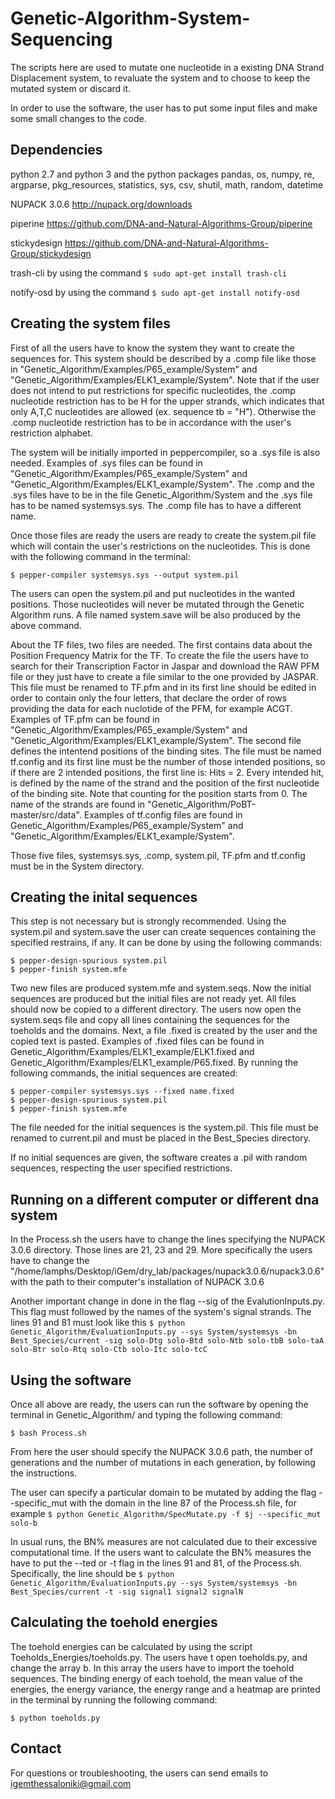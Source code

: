 # Genetic-Algorithm-System-Sequencing #

The scripts here are used to mutate one nucleotide in a existing DNA Strand Displacement system, to revaluate the system and to choose to keep the mutated system or discard it.

In order to use the software, the user has to put some input files and make some small changes to the code.

## Dependencies ##
python 2.7 and python 3 and the python packages pandas, os, numpy, re, argparse, pkg_resources, statistics, sys, csv, shutil, math, random, datetime

NUPACK 3.0.6 http://nupack.org/downloads

piperine https://github.com/DNA-and-Natural-Algorithms-Group/piperine

stickydesign https://github.com/DNA-and-Natural-Algorithms-Group/stickydesign

trash-cli by using the command ```$ sudo apt-get install trash-cli ```

notify-osd by using the command ```$ sudo apt-get install notify-osd```

## Creating the system files ##

First of all the users have to know the system they want to create the sequences for. This system should be described by a .comp file like those in "Genetic_Algorithm/Examples/P65_example/System" and "Genetic_Algorithm/Examples/ELK1_example/System". Note that if the user does not intend to put restrictions for specific nucleotides, the .comp nucleotide restriction has to be H for the upper strands, which indicates that only A,T,C nucleotides are allowed (ex. sequence tb = "<t>H"). Otherwise the .comp nucleotide restriction has to be in accordance with the user's restriction alphabet.  

The system will be initially imported in peppercompiler, so a .sys file is also needed. Examples of .sys files can be found in "Genetic_Algorithm/Examples/P65_example/System" and "Genetic_Algorithm/Examples/ELK1_example/System". The .comp and the .sys files have to be in the file Genetic_Algorithm/System and the .sys file has to be named systemsys.sys. The .comp file has to have a different name.

Once those files are ready the users are ready to create the system.pil file which will contain the user's restrictions on the nucleotides. This is done with the following command in the terminal:
```
$ pepper-compiler systemsys.sys --output system.pil
```
The users can open the system.pil and put nucleotides in the wanted positions. Those nucleotides will never be mutated through the Genetic Algorithm runs. A file named system.save will be also produced by the above command.

About the TF files, two files are needed. The first contains data about the Position Frequency Matrix for the TF. To create the file the users have to search for their Transcription Factor in Jaspar and download the RAW PFM file or they just have to create a file similar to the one provided by JASPAR. This file must be renamed to TF.pfm and in its first line should be edited in order to contain only the four letters, that declare the order of rows providing the data for each nuclotide of the PFM, for example ACGT. Examples of TF.pfm can be found in "Genetic_Algorithm/Examples/P65_example/System" and "Genetic_Algorithm/Examples/ELK1_example/System". The second file defines the intentend positions of the binding sites. The file must be named tf.config and its first line must be the number of those intended positions, so if there are 2 intended positions, the first line is: Hits = 2. Every intended hit, is defined by the name of the strand and the position of the first nucleotide of the binding site. Note that counting for the position starts from 0. The name of the strands are found in "Genetic_Algorithm/PoBT-master/src/data". Examples of tf.config files are found in Genetic_Algorithm/Examples/P65_example/System" and "Genetic_Algorithm/Examples/ELK1_example/System".

Those five files, systemsys.sys, .comp, system.pil, TF.pfm and tf.config must be in the System directory.

## Creating the inital sequences ##

This step is not necessary but is strongly recommended.
Using the system.pil and system.save the user can create sequences containing the specified restrains, if any. It can be done by using the following commands:
```
$ pepper-design-spurious system.pil
$ pepper-finish system.mfe
```
Two new files are produced system.mfe and system.seqs.
Now the initial sequences are produced but the initial files are not ready yet. All files should now be copied to a different directory. The users now open the system.seqs file and copy all lines containing the sequences for the toeholds and the domains. Next, a file .fixed is created by the user and the copied text is pasted. Examples of .fixed files can be found in Genetic_Algorithm/Examples/ELK1_example/ELK1.fixed and Genetic_Algorithm/Examples/ELK1_example/P65.fixed. By running the following commands, the initial sequences are created:
```
$ pepper-compiler systemsys.sys --fixed name.fixed
$ pepper-design-spurious system.pil
$ pepper-finish system.mfe
```
The file needed for the initial sequences is the system.pil. This file must be renamed to current.pil and must be placed in the Best_Species directory.

If no initial sequences are given, the software creates a .pil with random sequences, respecting the user specified restrictions.

## Running on a different computer or different dna system ##

In the Process.sh the users have to change the lines specifying the NUPACK 3.0.6 directory. Those lines are 21, 23 and 29. More specifically the users have to change the "/home/lamphs/Desktop/iGem/dry_lab/packages/nupack3.0.6/nupack3.0.6" with the path to their computer's installation of NUPACK 3.0.6

Another important change in done in the flag --sig of the EvalutionInputs.py. This flag must followed by the names of the system's signal strands. The lines 91 and 81 must look like this ```$ python Genetic_Algorithm/EvaluationInputs.py --sys System/systemsys -bn Best_Species/current -sig solo-Dtg solo-Btd solo-Ntb solo-tbB solo-taA solo-Btr solo-Rtq solo-Ctb solo-Itc solo-tcC```

## Using the software ##

Once all above are ready, the users can run the software by opening the terminal in Genetic_Algorithm/ and typing the following command:
```
$ bash Process.sh
```
From here the user should specify the NUPACK 3.0.6 path, the number of generations and the number of mutations in each generation, by following the instructions.

The user can specify a particular domain to be mutated by adding the flag --specific_mut with the domain in the line 87 of the Process.sh file, for example ```$ python Genetic_Algorithm/SpecMutate.py -f $j --specific_mut solo-b ```

In usual runs, the BN% measures are not calculated due to their excessive computational time. If the users want to calculate the BN% measures the have to put the --ted or -t flag in the lines 91 and 81, of the Process.sh. Specifically, the line should be
```$ python Genetic_Algorithm/EvaluationInputs.py --sys System/systemsys -bn Best_Species/current -t -sig signal1 signal2 signalN```

## Calculating the toehold energies ##

The toehold energies can be calculated by using the script Toeholds_Energies/toeholds.py. The users have t open toeholds.py, and change the array b. In this array the users have to import the toehold sequences. The binding energy of each toehold, the mean value of the energies, the energy variance, the energy range and a heatmap are printed in the terminal by running the following command:

```
$ python toeholds.py
```

## Contact ##
For questions or troubleshooting, the users can send emails to igemthessaloniki@gmail.com
